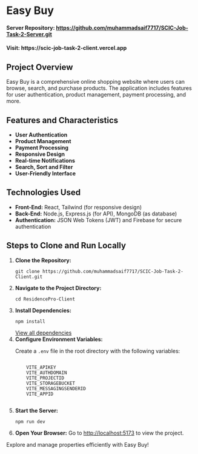   <h1><strong>Easy Buy</strong></h1>

  <h4>Server Repository: <a href="https://github.com/muhammadsaif7717/SCIC-Job-Task-2-Server.git">https://github.com/muhammadsaif7717/SCIC-Job-Task-2-Server.git</a></h4>
  <h4>Visit: https://scic-job-task-2-client.vercel.app </h4>

  <h2><strong>Project Overview</strong></h2>
  <p>
    Easy Buy is a comprehensive online shopping website where users can browse, search, and purchase products. The application includes features for user authentication, product management, payment processing, and more.
  </p>

  <h2><strong>Features and Characteristics</strong></h2>
  <ul>
    <li><strong>User Authentication</strong></li>
    <li><strong>Product Management</strong></li>
    <li><strong>Payment Processing</strong> </li>
    <li><strong>Responsive Design</strong></li>
    <li><strong>Real-time Notifications</strong></li>
    <li><strong>Search, Sort and Filter</strong></li>
    <li><strong>User-Friendly Interface</strong></li>
  </ul>

  <h2><strong>Technologies Used</strong></h2>
  <ul>
    <li><strong>Front-End:</strong> React, Tailwind (for responsive design)</li>
    <li><strong>Back-End:</strong> Node.js, Express.js (for API), MongoDB (as database)</li>
    <li><strong>Authentication:</strong> JSON Web Tokens (JWT) and Firebase for secure authentication</li>
  </ul>

  <h2><strong>Steps to Clone and Run Locally</strong></h2>
  <ol>
    <li><strong>Clone the Repository:</strong>
      <pre><code>git clone https://github.com/muhammadsaif7717/SCIC-Job-Task-2-Client.git</code></pre>
    </li>
    <li><strong>Navigate to the Project Directory:</strong>
      <pre><code>cd ResidencePro-Client</code></pre>
    </li>
    <li><strong>Install Dependencies:</strong>
      <pre><code>npm install</code></pre>
      <a href='https://github.com/muhammadsaif7717/SCIC-Job-Task-2-Client/blob/main/package.json' target='_blank'>View all dependencies</a>
    </li>
    <li><strong>Configure Environment Variables:</strong>
      <p>Create a <code>.env</code> file in the root directory with the following variables:</p>
      <pre><code>
    VITE_APIKEY
    VITE_AUTHDOMAIN
    VITE_PROJECTID
    VITE_STORAGEBUCKET
    VITE_MESSAGINGSENDERID
    VITE_APPID
      </code></pre>
    </li>
    <li><strong>Start the Server:</strong>
      <pre><code>npm run dev</code></pre>
    </li>
    <li><strong>Open Your Browser:</strong> Go to <a href="http://localhost:5173">http://localhost:5173</a> to view the project.</li>
  </ol>

  <p>Explore and manage properties efficiently with Easy Buy!</p>
